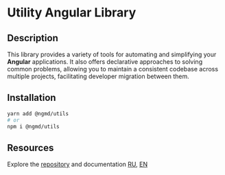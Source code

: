 # Utility Angular Library

## Description

This library provides a variety of tools for automating and simplifying your **Angular** applications. It also offers declarative approaches to solving common problems, allowing you to maintain a consistent codebase across multiple projects, facilitating developer migration between them.

## Installation

```bash
yarn add @ngmd/utils
# or
npm i @ngmd/utils
```

## Resources

Explore the [repository](https://github.com/ngmd-repo/ngmd-utils) and documentation [RU](https://md-utils.web.app/getting-started/installation), [EN](https://md-utils-en.web.app/getting-started/installation)
